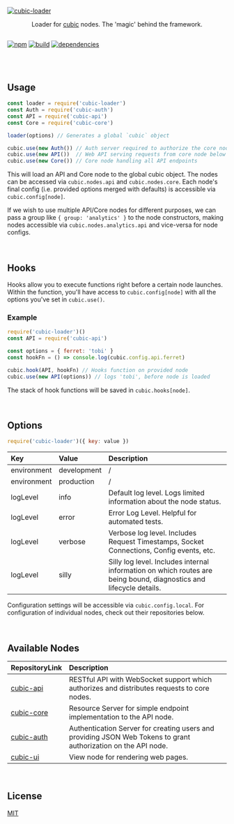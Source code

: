[![cubic-loader](https://i.imgur.com/WmDobC0.png)](https://github.com/nexus-devs/cubic-loader)

<p align='center'>Loader for <a href='https://github.com/nexus-devs/cubic'>cubic</a> nodes. The 'magic' behind the framework.</p>

##

[![npm](https://img.shields.io/npm/v/cubic-loader.svg)](https://npmjs.org/cubic-loader)
[![build](https://ci.nexus-stats.com/api/badges/cubic-js/cubic-loader/status.svg)](https://ci.nexus-stats.com/cubic-js/cubic-loader)
[![dependencies](https://david-dm.org/cubic-js/cubic-loader.svg)](https://david-dm.org/cubic-js/cubic-loader)

<br>
<br>

## Usage

```javascript
const loader = require('cubic-loader')
const Auth = require('cubic-auth')
const API = require('cubic-api')
const Core = require('cubic-core')

loader(options) // Generates a global `cubic` object

cubic.use(new Auth()) // Auth server required to authorize the core node to respond to API requests
cubic.use(new API())  // Web API serving requests from core node below
cubic.use(new Core()) // Core node handling all API endpoints
```
This will load an API and Core node to the global cubic object. The nodes can
be accessed via `cubic.nodes.api` and `cubic.nodes.core`. Each node's final
config (i.e. provided options merged with defaults) is accessible via
`cubic.config[node]`.

If we wish to use multiple API/Core nodes for different purposes, we can pass
a group like `{ group: 'analytics' }` to the node constructors, making nodes
accessible via `cubic.nodes.analytics.api` and vice-versa for node configs.

<br>

## Hooks
Hooks allow you to execute functions right before a certain node launches. Within the function, you'll have access to `cubic.config[node]` with all the options you've set in `cubic.use()`.

### Example
```javascript
require('cubic-loader')()
const API = require('cubic-api')

const options = { ferret: 'tobi' }
const hookFn = () => console.log(cubic.config.api.ferret)

cubic.hook(API, hookFn) // Hooks function on provided node
cubic.use(new API(options)) // logs 'tobi', before node is loaded
```
The stack of hook functions will be saved in `cubic.hooks[node]`.

<br>

## Options
```javascript
require('cubic-loader')({ key: value })
```

| Key           | Value         | Description   |
|:------------- |:------------- |:------------- |
| environment   | development   | / |
| environment   | production    | / |
| logLevel      | info          | Default log level. Logs limited information about the node status. |
| logLevel      | error         | Error Log Level. Helpful for automated tests. |
| logLevel      | verbose       | Verbose log level. Includes Request Timestamps, Socket Connections, Config events, etc. |
| logLevel      | silly         | Silly log level. Includes internal information on which routes are being bound, diagnostics and lifecycle details. |

Configuration settings will be accessible via `cubic.config.local`. For configuration of individual nodes, check out their repositories below.

<br>

## Available Nodes
| RepositoryLink          | Description   |
|:------------- |:------------- |
| [cubic-api](https://github.com/nexus-devs/cubic-api) | RESTful API with WebSocket support which authorizes and distributes requests to core nodes. |
| [cubic-core](https://github.com/nexus-devs/cubic-core) | Resource Server for simple endpoint implementation to the API node. |
| [cubic-auth](https://github.com/nexus-devs/cubic-auth) | Authentication Server for creating users and providing JSON Web Tokens to grant authorization on the API node.
| [cubic-ui](https://github.com/nexus-devs/cubic-ui) | View node for rendering web pages.

<br>

## License
[MIT](/LICENSE)
